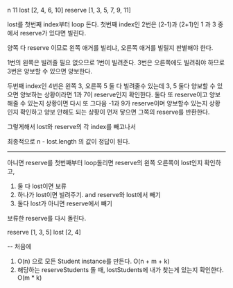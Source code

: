 n 11
lost    [2, 4, 6, 10]
reserve [1, 3, 5, 7, 9, 11]

lost를 첫번째 index부터 loop 돈다.
첫번째 index인 2번은 (2-1)과 (2+1)인 1 과 3 중에서 reserve가 있다면 빌린다.

양쪽 다 reserve 이므로
왼쪽 애거를 빌리냐, 오른쪽 애거를 빌릴지 판별해야 한다.

1번의 왼쪽은 빌려줄 필요 없으므로 1번이 빌려준다.
3번은 오른쪽에도 빌려줘야 하므로 3번은 양보할 수 있으면 양보한다.


두번째 index인 4번은 왼쪽 3, 오른쪽 5 둘 다 빌려줄수 있는데
3, 5 둘다 양보할 수 있으면 양보하는 상황이라면 1과 7이 reserve인지 확인한다. 둘다 또 reserve이고 양보해줄 수 있는지 상황이면 다시 또 그다음 -1과 9가 reserve이며 양보할수 있는지 상황인지 확인하고 양보 안해도 되는 상황이 먼저 닿으면 그쪽의 reserve를 반환한다.

그렇게해서 lost와 reserve의 각 index를 빼고나서

최종적으로 n - lost.length 의 값이 정답이 된다.


-------
아니면 reserve를 첫번째부터 loop돌리면
reserve의 왼쪽 오른쪽이 lost인지 확인하고, 
1. 둘 다 lost이면 보류
2. 하나가 lost이면 빌려주기. and reserve와 lost에서 빼기
3. 둘다 lost가 아니면 reserve에서 빼기

보류한 reserve를 다시 돌린다.

reserve [1, 3, 5]
lost [2, 4]



-- 처음에
1. O(n) 으로 모든 Student instance를 만든다. O(n + m + k)
2. 해당하는 reserveStudents 돌 때, lostStudents에 내가 찾는게 있는지 확인한다. O(m * k)